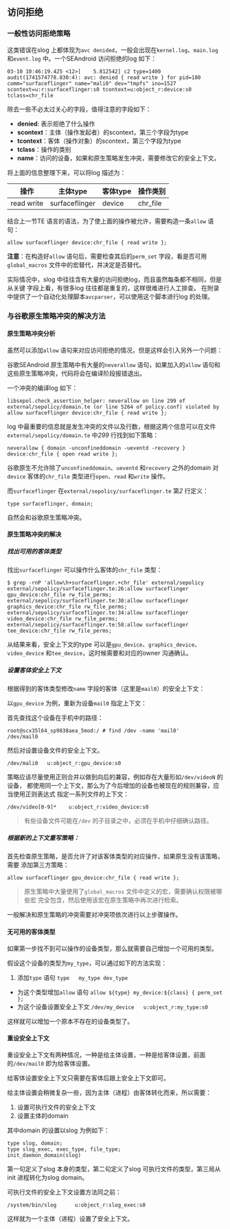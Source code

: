 ## 访问拒绝

### 一般性访问拒绝策略

这类错误在slog 上都体现为`avc denided`，一般会出现在`kernel.log`、`main.log`
和`event.log` 中。一个SEAndroid 访问拒绝的log 如下：

```text
03-10 10:46:19.425 <12>[    5.812542] c2 type=1400 audit(1741574778.830:4): avc: denied { read write } for pid=180 comm="surfaceflinger" name="mali0" dev="tmpfs" ino=1527 scontext=u:r:surfaceflinger:s0 tcontext=u:object_r:device:s0 tclass=chr_file
```

除去一些不必太过关心的字段，值得注意的字段如下：

* **denied**: 表示拒绝了什么操作
* **scontext**：主体（操作发起者）的scontext，第三个字段为type
* **tcontext**：客体（操作对象）的scontext，第三个字段为type
* **tclass**：操作的类别
* **name**：访问的设备，如果和原生策略发生冲突，需要修改它的安全上下文。

将上面的信息整理下来，可以将log 描述为：

| 操作 | 主体type | 客体type | 操作类别 |
| --- | --- | --- | --- |
| read write | surfaceflinger | device | chr_file |

结合上一节TE 语言的语法，为了使上面的操作被允许，需要构造一条`allow` 语句：

```selinux
allow surfaceflinger device:chr_file { read write };
```

**注意**：在构造好`allow` 语句后，需要检查其后的`perm_set` 字段，看是否可用
`global_macros` 文件中的宏替代，并决定是否替代。

实际情况中，slog 中往往含有大量的访问拒绝log，而且虽然每条都不相同，但是从关键
字段上看，有很多log 往往都是重复的，这样很难进行人工排查。
在附录中提供了一个自动化处理脚本`avcparser`，可以使用这个脚本进行log 的处理。

### 与谷歌原生策略冲突的解决方法

#### 原生策略冲突分析

虽然可以添加`allow` 语句来对应访问拒绝的情况，但是这样会引入另外一个问题：

谷歌SEAndroid 原生策略中有大量的`neverallow` 语句，如果加入的`allow` 语句和
这些原生策略冲突，代码将会在编译阶段报错退出。

一个冲突的编译log 如下：

```selinux
libsepol.check_assertion_helper: neverallow on line 299 of external/sepolicy/domain.te (or line 5264 of policy.conf) violated by allow surfaceflinger device:chr_file { read write };
```

log 中最重要的信息就是发生冲突的文件以及行数，根据这两个信息可以在文件
`external/sepolicy/domain.te` 中*299* 行找到如下策略：

```selinux
neverallow { domain -unconfineddomain -ueventd -recovery } device:chr_file { open read write };
```

谷歌原生不允许除了`unconfineddomain`、`ueventd` 和`recovery` 之外的domain 对
`device` 客体的`chr_file` 类型进行`open`、`read` 和`write` 操作。

而`surfaceflinger` 在`external/sepolicy/surfaceflinger.te` 第*2* 行定义：

```selinux
type surfaceflinger, domain;
```

自然会和谷歌原生策略冲突。

#### 原生策略冲突的解决

##### 找出可用的客体类型

找出`surfaceflinger` 可以操作什么客体的`chr_file` 类型：

```shell
$ grep -rnP 'allow\h+surfaceflinger.+chr_file' external/sepolicy
external/sepolicy/surfaceflinger.te:26:allow surfaceflinger gpu_device:chr_file rw_file_perms;
external/sepolicy/surfaceflinger.te:30:allow surfaceflinger graphics_device:chr_file rw_file_perms;
external/sepolicy/surfaceflinger.te:34:allow surfaceflinger video_device:chr_file rw_file_perms;
external/sepolicy/surfaceflinger.te:58:allow surfaceflinger tee_device:chr_file rw_file_perms;
```
从结果来看，安全上下文的type 可以是`gpu_device`、`graphics_device`、
`video_device` 和`tee_device`，这时候需要和对应的owner 沟通确认。

##### 设置客体安全上下文

根据得到的客体类型修改`name` 字段的客体（这里是`mail0`）的安全上下文：

以`gpu_device` 为例，重新为设备`mail0` 指定上下文：

首先查找这个设备在手机中的路径：

```shell
root@scx35l64_sp9838aea_5mod:/ # find /dev -name 'mail0'
/dev/mail0
```

然后对设置设备文件的安全上下文。

```selinux
/dev/mali0   u:object_r:gpu_device:s0
```

策略应该尽量使用正则合并以做到向后的兼容，例如存在大量形如`/dev/videoN` 的设备，
都使用同一个上下文，那么为了今后增加的设备也被现在的规则兼容，应当使用正则表达式
指定一系列文件的上下文：

```selinux
/dev/video[0-9]*	u:object_r:video_device:s0
```

> 有些设备文件可能在`/dev` 的子目录之中，必须在手机中仔细确认路径。

##### 根据新的上下文重写策略：

首先检查原生策略，是否允许了对该客体类型的对应操作，如果原生没有该策略，需要
添加第三方策略：

```selinux
allow surfaceflinger gpu_device:chr_file { read write };
```

> 原生策略中大量使用了`global_macros` 文件中定义的宏，需要确认权限被哪些宏
完全包含，然后使用该宏在原生策略中再次进行检索。

一般解决和原生策略的冲突需要对冲突项依次进行以上步骤操作。

#### 无可用的客体类型

如果第一步找不到可以操作的设备类型，那么就需要自己增加一个可用的类型。

假设这个设备的类型为`my_type`，可以通过如下的方法实现：

1. 添加`type` 语句
    `type   my_type dev_type`
+ 为这个类型增加`allow` 语句
    `allow ${type} my_device:${class} { perm_set };`
+ 为这个设备设置安全上下文
    `/dev/my_device   u:object_r:my_type:s0`

这样就可以增加一个原本不存在的设备类型了。

#### 重设安全上下文

重设安全上下文有两种情况，一种是给主体设置，一种是给客体设置，前面的`/dev/mail0`
即为给客体设置。

给客体设置安全上下文只需要在客体后跟上安全上下文即可。

给主体设置会稍微复杂一些，因为主体（进程）由客体转化而来，所以需要：

1. 设置可执行文件的安全上下文
2. 设置主体的domain

其中domain 的设置以slog 为例如下：

```selinux
type slog, domain;
type slog_exec, exec_type, file_type;
init_daemon_domain(slog)
```

第一句定义了slog 本身的类型，第二句定义了slog 可执行文件的类型，第三局从init
进程转化为slog domain。

可执行文件的安全上下文设置方法同之前：

```selinux
/system/bin/slog      u:object_r:slog_exec:s0
```

这样就为一个主体（进程）设置了安全上下文。

